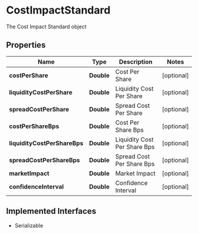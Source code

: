 

# CostImpactStandard

The Cost Impact Standard object

## Properties

Name | Type | Description | Notes
------------ | ------------- | ------------- | -------------
**costPerShare** | **Double** | Cost Per Share |  [optional]
**liquidityCostPerShare** | **Double** | Liquidity Cost Per Share |  [optional]
**spreadCostPerShare** | **Double** | Spread Cost Per Share |  [optional]
**costPerShareBps** | **Double** | Cost Per Share Bps |  [optional]
**liquidityCostPerShareBps** | **Double** | Liquidity Cost Per Share Bps |  [optional]
**spreadCostPerShareBps** | **Double** | Spread Cost Per Share Bps |  [optional]
**marketImpact** | **Double** | Market Impact |  [optional]
**confidenceInterval** | **Double** | Confidence Interval |  [optional]


## Implemented Interfaces

* Serializable


